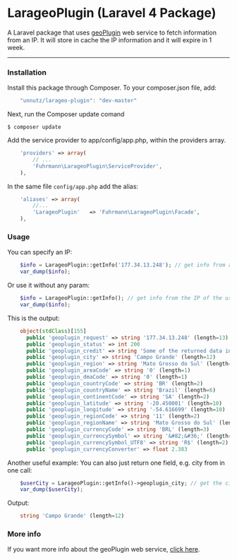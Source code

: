 # LarageoPlugin (Laravel 4 Package)

A Laravel package that uses [geoPlugin](http://www.geoplugin.com/webservices/json) web service to fetch information from an IP. It will store in cache the IP information and it will expire in 1 week.

----------------------


### Installation

Install this package through Composer. To your composer.json file, add:

```js
    "unnutz/larageo-plugin": "dev-master"
```

Next, run the Composer update comand

    $ composer update



Add the service provider to app/config/app.php, within the providers array.

```php
    'providers' => array(
        // ...
        'Fuhrmann\LarageoPlugin\ServiceProvider',
    ),
```

In the same file `config/app.php` add the alias:

```php
    'aliases' => array(
        //...
        'LarageoPlugin'   => 'Fuhrmann\LarageoPlugin\Facade',
    ),
```

### Usage

You can specify an IP:

```php
    $info = LarageoPlugin::getInfo('177.34.13.248'); // get info from a IP
    var_dump($info);
```

Or use it without any param:

```php
    $info = LarageoPlugin::getInfo(); // get info from the IP of the user acessing the page
    var_dump($info);
```

This is the output:

```php
    object(stdClass)[155]
      public 'geoplugin_request' => string '177.34.13.248' (length=13)
      public 'geoplugin_status' => int 200
      public 'geoplugin_credit' => string 'Some of the returned data includes GeoLite data created by MaxMind, available from <a href=\'http://www.maxmind.com\'>http://www.maxmind.com</a>.' (length=145)
      public 'geoplugin_city' => string 'Campo Grande' (length=12)
      public 'geoplugin_region' => string 'Mato Grosso do Sul' (length=18)
      public 'geoplugin_areaCode' => string '0' (length=1)
      public 'geoplugin_dmaCode' => string '0' (length=1)
      public 'geoplugin_countryCode' => string 'BR' (length=2)
      public 'geoplugin_countryName' => string 'Brazil' (length=6)
      public 'geoplugin_continentCode' => string 'SA' (length=2)
      public 'geoplugin_latitude' => string '-20.450001' (length=10)
      public 'geoplugin_longitude' => string '-54.616699' (length=10)
      public 'geoplugin_regionCode' => string '11' (length=2)
      public 'geoplugin_regionName' => string 'Mato Grosso do Sul' (length=18)
      public 'geoplugin_currencyCode' => string 'BRL' (length=3)
      public 'geoplugin_currencySymbol' => string '&#82;&#36;' (length=10)
      public 'geoplugin_currencySymbol_UTF8' => string 'R$' (length=2)
      public 'geoplugin_currencyConverter' => float 2.383
```

Another useful example: You can also just return one field, e.g. city from in one call:

```php
    $userCity = LarageoPlugin::getInfo()->geoplugin_city; // get the city from the user IP
    var_dump($userCity);
```

Output:

```php
    string 'Campo Grande' (length=12)
```

### More info

If you want more info about the geoPlugin web service, [click here](http://www.geoplugin.com/webservices).
